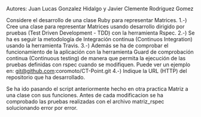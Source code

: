 Autores: Juan Lucas Gonzalez Hidalgo y Javier Clemente Rodriguez Gomez

Considere el desarrollo de una clase Ruby para representar Matrices. 
1.-) Cree una clase para representar Matrices usando desarrollo dirigido por pruebas (Test Driven Development - TDD) con la herramienta Rspec. 
2.-) Se ha es seguir la metodología de Integración continua (Continuos Integration) usando la herramienta Travis. 
3.-) Además se ha de comprobar el funcionamiento de la aplicación con la herramienta Guard de comprobación continua (Continuous testing) de manera que permita la ejecución de las pruebas definidas con rspec cuando se modifiquen. Puede ver un ejemplo en:  git@github.com:coromoto/CT-Point.git
4.-) Indique la URL (HTTP) del repositorio que ha desarrollado.

Se ha ido pasando el script anteriormente hecho en otra practica Matriz a una clase con sus funciones. Antes de cada modificacion se ha comprobado las pruebas realizadas con el archivo matriz_rspec solucionando error por error.
